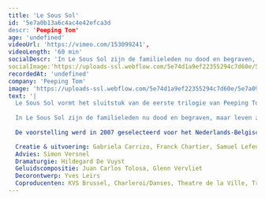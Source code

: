 ```yaml
---
title: 'Le Sous Sol'
id: '5e7a0b13a6c4ac4e42efca3d
descr: 'Peeping Tom'
age: 'undefined'
videoUrl: 'https://vimeo.com/153099241',
videoLength: '60 min'
socialDescr: 'In Le Sous Sol zijn de familieleden nu dood en begraven, maar leven ze verder onder de grond. Er zijn geen regels en afspraken meer, de familiale pikorde wordt grondig op haar kop gezet. Inspiratie kwam onder meer van Dostojevski's Bobok. De overleden personages praten over hun dood, het waarom en hoe van het leven dat ze reeds achter de rug hebben. De situationele humor vormt een belangrijk contrapunt. In deze voorstelling spelen bejaarde personages een nog grotere rol dan tevoren. Bijzonder is de samenwerking met de 80-jarige butohdanseres Maria Otal.'
socialImage:'https://uploads-ssl.webflow.com/5e74d1a9ef22355294c7d60e/5e7a099aae5f16a039a606cc_Le%20Sous%20Sol%20(c)%20Maarten%20Vanden%20Abeele%2C%20Peeping%20Tom_web.jpg'
recordedAt: 'undefined'
company: 'Peeping Tom'
image: 'https://uploads-ssl.webflow.com/5e74d1a9ef22355294c7d60e/5e7a099aae5f16a039a606cc_Le%20Sous%20Sol%20(c)%20Maarten%20Vanden%20Abeele%2C%20Peeping%20Tom_web.jpg'
text: '|
  Le Sous Sol vormt het sluitstuk van de eerste trilogie van Peeping Tom, die in 2002 startte met Le Jardin, gevolgd door Le Salon in 2004. Le Sous Sol was opnieuw een collectieve creatie van de performers en ging op 28 maart 2007 in première in de Koninklijke Vlaamse Schouwburg (KVS) in Brussel (BE). Tussen 2007 en 2009 toerde het stuk doorheen Europa en Japan.
  
  In Le Sous Sol zijn de familieleden nu dood en begraven, maar leven ze verder onder de grond. Er zijn geen regels en afspraken meer, de familiale pikorde wordt grondig op haar kop gezet. Inspiratie kwam onder meer van Dostojevski's Bobok. De overleden personages praten over hun dood, het waarom en hoe van het leven dat ze reeds achter de rug hebben. De situationele humor vormt een belangrijk contrapunt. In deze voorstelling spelen bejaarde personages een nog grotere rol dan tevoren. Bijzonder is de samenwerking met de 80-jarige butohdanseres Maria Otal.
  
  De voorstelling werd in 2007 geselecteerd voor het Nederlands-Belgische Theaterfestival. In haar rapport schreef de jury: In Le Sous Sol pivoteren schijnbaar zonder inspanning dans, theater en zang en komen samen uit bij de danstheaterkunst van de humaanste soort.

  Creatie & uitvoering: Gabriela Carrizo, Franck Chartier, Samuel Lefeuvre, Maria Otal, Eurudike De Beul
  Advies: Simon Versnel
  Dramaturgie: Hildegard De Vuyst
  Geluidscompositie: Juan Carlos Tolosa, Glenn Vervliet
  Decorontwerp: Yves Leirs
  Coproducenten: KVS Brussel, Charleroi/Danses, Theatre de la Ville, Trafo Budapest, Scene National de Petit Quévilly-Mont Saint-Aignan'
---
```

